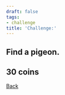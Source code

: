 ```yaml
---
draft: false
tags:
- challenge
title: 'Challenge:'
---
```

## Find a pigeon.
## 30 coins
[Back](/jetlag) 

